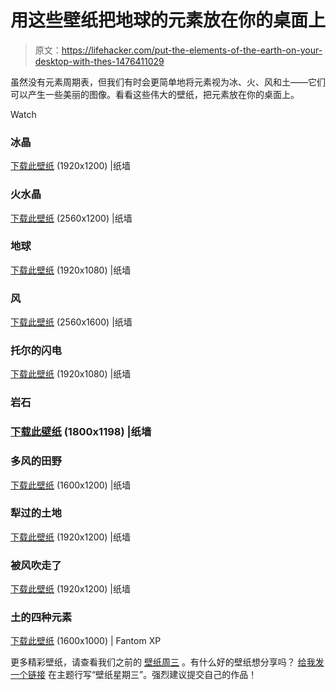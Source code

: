 # 用这些壁纸把地球的元素放在你的桌面上

> 原文：<https://lifehacker.com/put-the-elements-of-the-earth-on-your-desktop-with-thes-1476411029>

虽然没有元素周期表，但我们有时会更简单地将元素视为冰、火、风和土——它们可以产生一些美丽的图像。看看这些伟大的壁纸，把元素放在你的桌面上。

Watch

### 冰晶

[下载此壁纸](http://thepaperwall.com/wallpaper.php?view=4df6488ae6ef037a5624c7b142c6a210ec635a9c) (1920x1200) |纸墙

### 火水晶

[下载此壁纸](http://thepaperwall.com/wallpaper.php?view=f9c514c5b8b2253fdc725655b54db37544df97fc) (2560x1200) |纸墙

### 地球

[下载此壁纸](http://thepaperwall.com/wallpaper.php?view=90d62356ff6e466c31aaa19e3cdd1ede24922f95) (1920x1080) |纸墙

### 风

[下载此壁纸](http://thepaperwall.com/wallpaper.php?view=87c36f2a53deb71ad6ed45168793c03e8df1b01e) (2560x1600) |纸墙

### 托尔的闪电

[下载此壁纸](http://thepaperwall.com/wallpaper.php?view=7159422ca15c2dd6c3c4a826e313bffcc43d5e07) (1920x1080) |纸墙

### 岩石

### [下载此壁纸](http://thepaperwall.com/wallpaper.php?view=edddfab6b37c703dd0b9d2315d558325cda61fa9) (1800x1198) |纸墙

### 多风的田野

[下载此壁纸](http://thepaperwall.com/wallpaper.php?view=7f847d7450bcc8b69231a3eaa0928ef4ad9d394b) (1600x1200) |纸墙

### 犁过的土地

[下载此壁纸](http://thepaperwall.com/wallpaper.php?view=e7532dad5c30a778803e18dbb62c34db868018df) (1920x1200) |纸墙

### 被风吹走了

[下载此壁纸](http://thepaperwall.com/wallpaper.php?view=3c5d3c6ee9770128154aae953ad5ea298bed9111) (1920x1200) |纸墙

### 土的四种元素

[下载此壁纸](http://www.fantom-xp.com/wp_12_~_Mysterious_Planet.html) (1600x1000) | Fantom XP

更多精彩壁纸，请查看我们之前的 [壁纸周三](http://lifehacker.com/#!wallpaperwednesday) 。有什么好的壁纸想分享吗？ [给我发一个链接](mailto:adachis@lifehacker.com) 在主题行写“壁纸星期三”。强烈建议提交自己的作品！